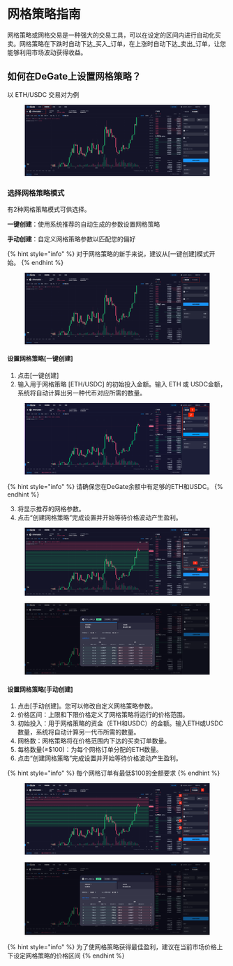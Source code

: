 # 网格策略指南

网格策略或网格交易是一种强大的交易工具，可以在设定的区间内进行自动化买卖。网格策略在下跌时自动下达_买入_订单，在上涨时自动下达_卖出_订单，让您能够利用市场波动获得收益。

## 如何在DeGate上设置网格策略？&#x20;

以 ETH/USDC 交易对为例

<figure><img src="../.gitbook/assets/截屏2024-02-17 17.23.22.png" alt=""><figcaption></figcaption></figure>

### **选择网格策略模式**&#x20;

有2种网格策略模式可供选择。

**一键创建**：使用系统推荐的自动生成的参数设置网格策略&#x20;

**手动创建**：自定义网格策略参数以匹配您的偏好&#x20;

{% hint style="info" %}
对于网格策略的新手来说，建议从\[一键创建]模式开始。
{% endhint %}

<figure><img src="../.gitbook/assets/截屏2024-02-17 17.26.47.png" alt=""><figcaption></figcaption></figure>

#### **设置网格策略\[一键创建]**&#x20;

1. 点击\[一键创建]
2. 输入用于网格策略 \[ETH/USDC] 的初始投入金额。输入 ETH 或 USDC金额，系统将自动计算出另一种代币对应所需的数量。

<figure><img src="../.gitbook/assets/截屏2024-02-17 17.54.23.png" alt=""><figcaption></figcaption></figure>

{% hint style="info" %}
请确保您在DeGate余额中有足够的ETH和USDC。
{% endhint %}

3. 将显示推荐的网格参数。&#x20;
4. 点击“创建网格策略”完成设置并开始等待价格波动产生盈利。

<figure><img src="../.gitbook/assets/截屏2024-02-17 17.55.17.png" alt=""><figcaption></figcaption></figure>

<figure><img src="../.gitbook/assets/截屏2024-02-17 17.55.57.png" alt=""><figcaption></figcaption></figure>

#### **设置网格策略\[手动创建]**&#x20;

1. 点击\[手动创建]。您可以修改自定义网格策略参数。&#x20;
2. 价格区间：上限和下限价格定义了网格策略将运行的价格范围。&#x20;
3. 初始投入：用于网格策略的资金（ETH和USDC）的金额。输入ETH或USDC数量，系统将自动计算另一代币所需的数量。&#x20;
4. 网格数：网格策略将在价格范围内下达的买卖订单数量。&#x20;
5. 每格数量(≥$100)：为每个网格订单分配的ETH数量。&#x20;
6. 点击“创建网格策略”完成设置并开始等待价格波动产生盈利。

{% hint style="info" %}
每个网格订单有最低$100的金额要求
{% endhint %}

<figure><img src="../.gitbook/assets/截屏2024-02-17 17.56.25 (1).png" alt=""><figcaption></figcaption></figure>

<figure><img src="../.gitbook/assets/截屏2024-02-17 17.56.39.png" alt=""><figcaption></figcaption></figure>

{% hint style="info" %}
为了使网格策略获得最佳盈利，建议在当前市场价格上下设定网格策略的价格区间
{% endhint %}
